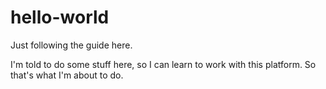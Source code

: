 # hello-world
Just following the guide here.

I'm told to do some stuff here, so I can learn to work with this platform.
So that's what I'm about to do.
